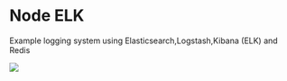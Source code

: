 # Node ELK

Example logging system using Elasticsearch,Logstash,Kibana (ELK) and Redis

![](https://i.imgur.com/uaZnwNz.png)
